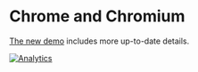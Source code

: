 # Chrome and Chromium

[The new demo](https://docs.sheetjs.com/docs/demos/chromium)
includes more up-to-date details.

[![Analytics](https://ga-beacon.appspot.com/UA-36810333-1/SheetJS/js-xlsx?pixel)](https://github.com/SheetJS/js-xlsx)
